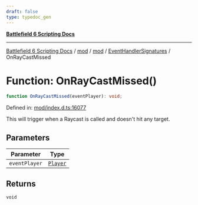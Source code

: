 ```yaml
---
draft: false
type: typedoc_gen
---
```


[**Battlefield 6 Scripting Docs**](../../../../_index.md)

***

[Battlefield 6 Scripting Docs](../../../../_index.md) / [mod](../../../_index.md) / [mod](../../_index.md) / [EventHandlerSignatures](../_index.md) / OnRayCastMissed

# Function: OnRayCastMissed()

```ts
function OnRayCastMissed(eventPlayer): void;
```

Defined in: [mod/index.d.ts:16077](https://github.com/battlefield-portal-community/portal-docs/blob/ff09b2690670f74de7e97198022e5a97ff1161ff/generators/santiago/mod/index.d.ts#L16077)

This will trigger when a Raycast is called and doesn't hit any target.

## Parameters

| Parameter | Type |
| ------ | ------ |
| `eventPlayer` | [`Player`](../../Player/_index.md) |

## Returns

`void`
